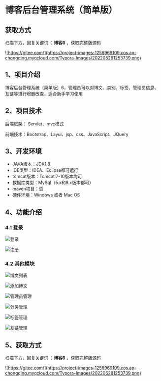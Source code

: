 # 博客后台管理系统（简单版）

## 获取方式

扫描下方，回复关键词  ：**博客6** ，获取完整版源码

![https://gitee.com/](https://project-images-1256969109.cos.ap-chongqing.myqcloud.com/Typora-Images/202205281253739.png)

## 1、项目介绍

博客后台管理系统（简单版）6，管理员可以对博文、类别、标签、管理员信息、友链等进行增删改查，适合新手学习使用


## 2、项目技术

后端框架： Servlet、mvc模式

前端技术：Bootstrap、Layui、jsp、css、JavaScript、JQuery

## 3、开发环境

- JAVA版本：JDK1.8
- IDE类型：IDEA、Eclipse都可运行
- tomcat版本：Tomcat 7-10版本均可
- 数据库类型：MySql（5.x和8.x版本都可） 
- maven项目：否
- 硬件环境：Windows 或者 Mac OS


## 4、功能介绍

### 4.1 登录

![登录](https://project-images-1256969109.cos.ap-chongqing.myqcloud.com/Typora-Images/202207181849705.jpg)

![注册](https://project-images-1256969109.cos.ap-chongqing.myqcloud.com/Typora-Images/202207181850084.jpg)

### 4.2 其他模块

![博文列表](https://project-images-1256969109.cos.ap-chongqing.myqcloud.com/Typora-Images/202207181850766.jpg)

![添加博文](https://project-images-1256969109.cos.ap-chongqing.myqcloud.com/Typora-Images/202207181850470.jpg)

![管理员管理](https://project-images-1256969109.cos.ap-chongqing.myqcloud.com/Typora-Images/202207181850717.jpg)

![分类管理](https://project-images-1256969109.cos.ap-chongqing.myqcloud.com/Typora-Images/202207181850632.jpg)

![标签管理](https://project-images-1256969109.cos.ap-chongqing.myqcloud.com/Typora-Images/202207181850005.jpg)

![友链管理](https://project-images-1256969109.cos.ap-chongqing.myqcloud.com/Typora-Images/202207181850250.jpg)

## 5、获取方式

扫描下方，回复关键词  ：**博客6** ，获取完整版源码



![https://gitee.com/](https://project-images-1256969109.cos.ap-chongqing.myqcloud.com/Typora-Images/202205281253739.png)

